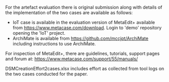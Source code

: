 For the artefact evaluation there is original submission along with details of the implementation of the two cases are available as follows:

- IoT case is available in the evaluation version of MetaEdit+ available from https://www.metacase.com/download. Login to 'demo' repository opening the 'IoT' project.
- ArchiMate is available from https://github.com/mccjpt/ArchiMate including instructions to use ArchiMate. 

For inspection of MetaEdit+, there are guidelines, tutorials, support pages and forum at: https://www.metacase.com/support/55/manuals/

DSMCreationEffort2cases.xlsx includes effort as collected from tool logs on the two cases conducted for the paper. 
